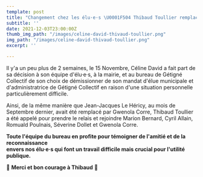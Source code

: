 ```yaml
---
template: post
title: "Changement chez les élu·e·s \U0001F504 Thibaud Toullier remplace Céline David"
subtitle: ''
date: 2021-12-03T23:00:00Z
thumb_img_path: "/images/celine-david-thivaud-toullier.png"
img_path: "/images/celine-david-thivaud-toullier.png"
excerpt: ''

---
```

Il y'a un peu plus de 2 semaines, le 15 Novembre, Céline David a fait part de sa décision à son équipe d'élu·e·s, à la mairie, et au bureau de Gétigné Collectif de son choix de démissionner de son mandat d'élue municipale et d'administratrice de Gétigné Collectif en raison d'une situation personnelle particulièrement difficile.

Ainsi, de la même manière que Jean-Jacques Le Héricy, au mois de Septembre dernier, avait été remplacé par Gwenola Corre, Thibaud Toullier a été appelé pour prendre le relais et rejoindre Marion Bernard, Cyril Allain, Romuald Poulnais, Séverine Dollet et Gwenola Corre.

**Toute l'équipe du bureau en profite pour témoigner de l'amitié et de la reconnaissance  
envers nos élu·e·s qui font un travail difficile mais crucial pour l'utilité publique.**

🙏 **Merci et bon courage à Thibaud** 💪